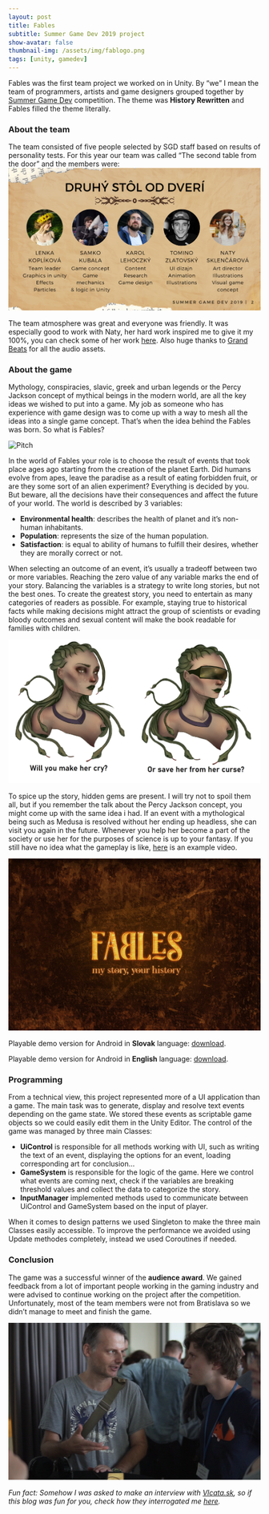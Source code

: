```yaml
---
layout: post
title: Fables
subtitle: Summer Game Dev 2019 project
show-avatar: false
thumbnail-img: /assets/img/fablogo.png
tags: [unity, gamedev]
---
```

Fables was the first team project we worked on in Unity. By “we” I mean 
the team of programmers, artists and game designers grouped together by 
[Summer Game Dev](https://summergamedev.sk/) competition. The theme was 
**History Rewritten** and Fables filled the theme literally. 

### About the team
The team consisted of five people selected by SGD staff based on results 
of personality tests. For this year our team was called 
“The second table from the door” and the members were:
![Team](/assets/img/team.png)

The team atmosphere was great and everyone was friendly. 
It was especially good to work with Naty, 
her hard work inspired me to give it my 100%, 
you can check some of her work 
[here](https://www.instagram.com/mrswitchcraft/?hl=sk). 
Also huge thanks to [Grand Beats](https://grandbeats.com/) 
for all the audio assets.

### About the game
Mythology, conspiracies, slavic, greek and urban legends or 
the Percy Jackson concept of mythical beings in the modern world, 
are all the key ideas we wished to put into a game. 
My job as someone who has experience with game design was to come 
up with a way to mesh all the ideas into a single game concept. 
That’s when the idea behind the Fables was born. So what is Fables?

![Pitch](/assets/img/pitch.png)

In the world of Fables your role is to choose the result of events 
that took place ages ago starting from the creation of the planet Earth. 
Did humans evolve from apes, leave the paradise as a result of 
eating forbidden fruit, or are they some sort of an alien experiment? 
Everything is decided by you. 
But beware, all the decisions have their consequences and 
affect the future of your world. The world is described by 3 variables:
- **Environmental health**: describes the health of planet and it’s non-human inhabitants. 
- **Population**: represents the size of the human population.
- **Satisfaction**: is equal to ability of humans to fulfill their desires, whether they are morally correct or not. 

When selecting an outcome of an event, it’s usually a tradeoff between 
two or more variables. Reaching the zero value of any variable 
marks the end of your story. Balancing the variables is a strategy to 
write long stories, but not the best ones. To create the greatest story, you need to entertain as many categories of readers as possible. For example, 
staying true to historical facts while making decisions might attract the group of scientists or evading bloody outcomes and sexual content will make the book readable for families with children. 

![medusa](/assets/img/medusa.png)

To spice up the story, hidden gems are present. I will try not to spoil them all, but if you remember the talk about the Percy Jackson concept, you might come up with the same idea i had. If an event with a mythological being such as Medusa is resolved without her ending up headless, she can visit you again in the future. Whenever you help her become a part of the society or use her for the purposes of science is up to your fantasy.
If you still have no idea what the gameplay is like, [here](https://www.youtube.com/watch?v=FRciUtz-wGk) is an example video.

![Pitch](/assets/img/fables.png)

Playable demo version for Android in **Slovak** language: [download](https://drive.google.com/file/d/1G2DFcZQoI4drpXL8mx1VFK1I9-jK7Kxu/view?usp=sharing).

Playable demo version for Android in **English** language: [download](https://drive.google.com/file/d/1G2DFcZQoI4drpXL8mx1VFK1I9-jK7Kxu/view?usp=sharing).

### Programming 
From a technical view, this project represented more of a UI application than a game. The main task was to generate, display and resolve text events depending on the game state. We stored these events as scriptable game objects so we could easily edit them in the Unity Editor. The control of the game was managed by three main Classes: 
- **UiControl** is responsible for all methods working with UI, such as writing the text of an event, displaying the options for an event, loading corresponding art for conclusion…
- **GameSystem** is responsible for the logic of the game. Here we control what events are coming next, check if the variables are breaking threshold values and collect the data to categorize the story.
- **InputManager** implemented methods used to communicate between UiControl and GameSystem based on the input of player.

When it comes to design patterns we used Singleton to make the three main Classes easily accessible. To improve the performance we avoided using Update methodes completely, instead we used Coroutines if needed.

### Conclusion 
The game was a successful winner of the **audience award**. We gained feedback from a lot of important people working in the gaming industry and were advised to continue working on the project after the competition. Unfortunately, most of the team members were not from Bratislava so we didn’t manage to meet and finish the game. 

![Feedback](/assets/img/feedback.png)

*Fun fact: Somehow I was asked to make an interview with [Vlcata.sk](https://vlcata.sk), so if this blog was fun for you, check how they interrogated me [here](https://vlcata.sk/summer-game-dev-z-pohladu-ucastnikov-1/?fbclid=IwAR2nzyGhecxXha9IPvQIP3C1UsI4TkZQ2wHiDwM5lMu38wp6zpuJK9Wopts).*
